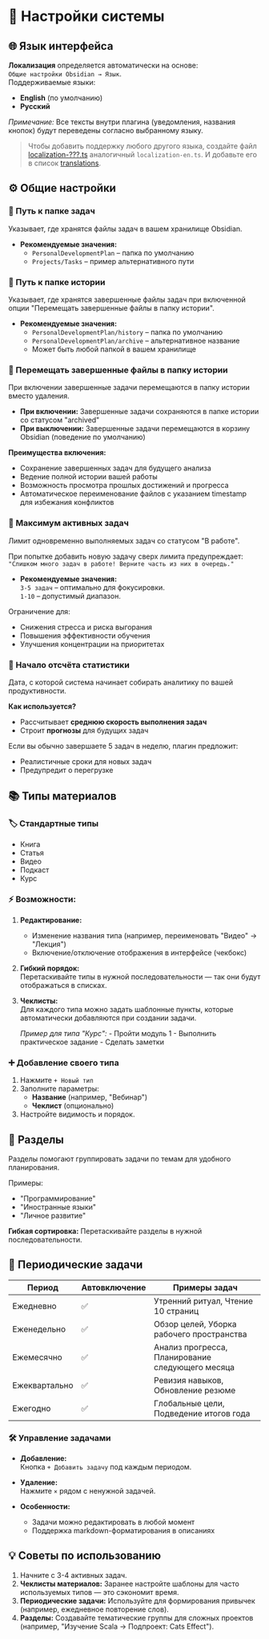 # 📌 Настройки системы

## 🌐 Язык интерфейса

**Локализация** определяется автоматически на основе:  
`Общие настройки Obsidian → Язык`.  
Поддерживаемые языки:

- **English** (по умолчанию)
- **Русский**

_Примечание:_ Все тексты внутри плагина (уведомления, названия кнопок) будут переведены согласно выбранному языку.

> Чтобы добавить поддержку любого другого языка, создайте файл [localization-???.ts](https://github.com/artemkorsakov/personal-development-plan/tree/master/localization)
> аналогичный `localization-en.ts`. 
> И добавьте его в список [translations](https://github.com/artemkorsakov/personal-development-plan/blob/master/localization/localization.ts).

## ⚙️ Общие настройки

### 📂 Путь к папке задач

Указывает, где хранятся файлы задач в вашем хранилище Obsidian.

- **Рекомендуемые значения:**
	- `PersonalDevelopmentPlan` – папка по умолчанию
	- `Projects/Tasks` – пример альтернативного пути

### 📁 Путь к папке истории

Указывает, где хранятся завершенные файлы задач при включенной опции "Перемещать завершенные файлы в папку истории".

- **Рекомендуемые значения:**
	- `PersonalDevelopmentPlan/history` – папка по умолчанию
	- `PersonalDevelopmentPlan/archive` – альтернативное название
	- Может быть любой папкой в вашем хранилище

### 💾 Перемещать завершенные файлы в папку истории

При включении завершенные задачи перемещаются в папку истории вместо удаления.

- **При включении:** Завершенные задачи сохраняются в папке истории со статусом "archived"
- **При выключении:** Завершенные задачи перемещаются в корзину Obsidian (поведение по умолчанию)

**Преимущества включения:**

- Сохранение завершенных задач для будущего анализа
- Ведение полной истории вашей работы
- Возможность просмотра прошлых достижений и прогресса
- Автоматическое переименование файлов с указанием timestamp для избежания конфликтов

### 🔢 Максимум активных задач

Лимит одновременно выполняемых задач со статусом "В работе".

При попытке добавить новую задачу сверх лимита предупреждает:  
`"Слишком много задач в работе! Верните часть из них в очередь."`

- **Рекомендуемые значения:**  
  `3-5 задач` – оптимально для фокусировки.  
  `1-10` – допустимый диапазон.

Ограничение для:

- Снижения стресса и риска выгорания
- Повышения эффективности обучения
- Улучшения концентрации на приоритетах

### 📅 Начало отсчёта статистики

Дата, с которой система начинает собирать аналитику по вашей продуктивности.

**Как используется?**

- Рассчитывает **среднюю скорость выполнения задач**
- Строит **прогнозы** для будущих задач

Если вы обычно завершаете 5 задач в неделю, плагин предложит:

- Реалистичные сроки для новых задач
- Предупредит о перегрузке

## 📚 Типы материалов

### 🏷️ Стандартные типы

- Книга
- Статья
- Видео
- Подкаст
- Курс

### ⚡ Возможности:

1. **Редактирование:**
	- Изменение названия типа (например, переименовать "Видео" → "Лекция")
	- Включение/отключение отображения в интерфейсе (чекбокс)

2. **Гибкий порядок:**  
   Перетаскивайте типы в нужной последовательности — так они будут отображаться в списках.

3. **Чеклисты:**  
   Для каждого типа можно задать шаблонные пункты, которые автоматически добавляются при создании задачи.

   _Пример для типа "Курс":_
	   - Пройти модуль 1
	   - Выполнить практическое задание
	   - Сделать заметки

### ➕ Добавление своего типа

1. Нажмите `+ Новый тип`
2. Заполните параметры:
	- **Название** (например, "Вебинар")
	- **Чеклист** (опционально)
3. Настройте видимость и порядок.

## 📂 Разделы

Разделы помогают группировать задачи по темам для удобного планирования.

Примеры:

- "Программирование"
- "Иностранные языки"
- "Личное развитие"

**Гибкая сортировка:** Перетаскивайте разделы в нужной последовательности.

## 🔄 Периодические задачи

| Период        | Автовключение | Примеры задач                                    |
|---------------|---------------|--------------------------------------------------|
| Ежедневно     | ✅             | Утренний ритуал, Чтение 10 страниц               |
| Еженедельно   | ✅             | Обзор целей, Уборка рабочего пространства        |
| Ежемесячно    | ✅             | Анализ прогресса, Планирование следующего месяца |
| Ежеквартально | ✅             | Ревизия навыков, Обновление резюме               |
| Ежегодно      | ✅             | Глобальные цели, Подведение итогов года          |

### 🛠️ Управление задачами

- **Добавление:**  
  Кнопка `+ Добавить задачу` под каждым периодом.

- **Удаление:**  
  Нажмите `×` рядом с ненужной задачей.

- **Особенности:**
	- Задачи можно редактировать в любой момент
	- Поддержка markdown-форматирования в описаниях

## 💡 Советы по использованию

1. Начните с 3-4 активных задач.
2. **Чеклисты материалов:** Заранее настройте шаблоны для часто используемых типов — это сэкономит время.
3. **Периодические задачи:** Используйте для формирования привычек (например, ежедневное повторение слов).
4. **Разделы:** Создавайте тематические группы для сложных проектов (например, "Изучение Scala → Подпроект: Cats Effect").

